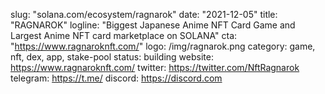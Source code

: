 slug: "solana.com/ecosystem/ragnarok"
date: "2021-12-05"
title: "RAGNAROK"
logline: "Biggest Japanese Anime NFT Card Game and Largest Anime NFT card marketplace on SOLANA"
cta: "https://www.ragnaroknft.com/"
logo: /img/ragnarok.png
category: game, nft, dex, app, stake-pool
status: building
website: https://www.ragnaroknft.com/
twitter: https://twitter.com/NftRagnarok
telegram: https://t.me/
discord: https://discord.com